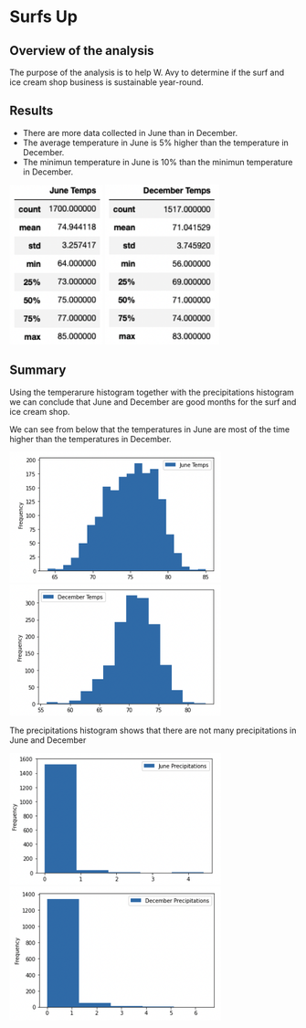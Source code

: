 # Surfs Up
## Overview of the analysis
The purpose of the analysis is to help W. Avy to determine if the surf and ice cream shop business is sustainable year-round.

## Results
- There are more data collected in June than in December.
- The average temperature in June is 5% higher than the temperature in December.
- The minimun temperature in June is 10% than the minimun temperature in December.

<p float="left">
    <img src="https://github.com/juliomeza/surfs_up/blob/main/Resources/June.png" width="163">
    <img src="https://github.com/juliomeza/surfs_up/blob/main/Resources/December.png" width="200">
</p>

## Summary
Using the temperarure histogram together with the precipitations histogram we can conclude that June and December are good months for the surf and ice cream shop.

We can see from below that the temperatures in June are most of the time higher than the temperatures in December.

<p float="left">
    <img src="https://github.com/juliomeza/surfs_up/blob/main/Resources/June_hist.png" width="370">
    <img src="https://github.com/juliomeza/surfs_up/blob/main/Resources/December_hist.png" width="370">
</p>

The precipitations histogram shows that there are not many precipitations in June and December

<p float="left">
    <img src="https://github.com/juliomeza/surfs_up/blob/main/Resources/June%20Precipitations.png" width="370">
    <img src="https://github.com/juliomeza/surfs_up/blob/main/Resources/December%20Precipitations.png" width="370">
</p>